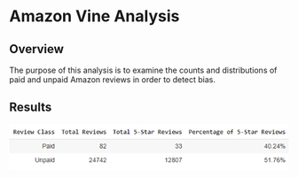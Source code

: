 # Amazon Vine Analysis

## Overview
The purpose of this analysis is to examine the counts and distributions of paid and unpaid Amazon reviews in order to detect bias.

## Results

![Analysis Results](https://github.com/noble190/Amazon_Vine_Analysis/blob/main/img/ReviewAnalysis.png)
